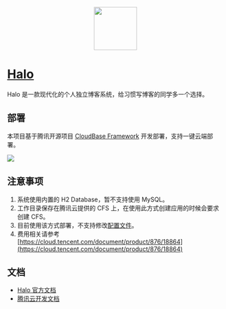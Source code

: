 <p align="center">
  <img height="100px" src="./logo.png" center />
</p>

# [Halo](https://github.com/halo-dev/halo)

Halo 是一款现代化的个人独立博客系统，给习惯写博客的同学多一个选择。

## 部署

本项目基于腾讯开源项目 [CloudBase Framework](https://github.com/Tencent/cloudbase-framework) 开发部署，支持一键云端部署。

[![](https://main.qcloudimg.com/raw/67f5a389f1ac6f3b4d04c7256438e44f.svg)](https://console.cloud.tencent.com/tcb/env/index?action=CreateAndDeployCloudBaseProject&appUrl=https%3A%2F%2Fgithub.com%2Fpengmoxiao%2Fhalo&branch=master)

## 注意事项

1. 系统使用内置的 H2 Database，暂不支持使用 MySQL。
2. 工作目录保存在腾讯云提供的 CFS 上，在使用此方式创建应用的时候会要求创建 CFS。
3. 目前使用该方式部署，不支持修改[配置文件](https://docs.halo.run/zh/install/config)。
4. 费用相关请参考 [https://cloud.tencent.com/document/product/876/18864](https://cloud.tencent.com/document/product/876/18864)

## 文档

- [Halo 官方文档](http://docs.halo.run)
- [腾讯云开发文档](https://docs.cloudbase.net)
